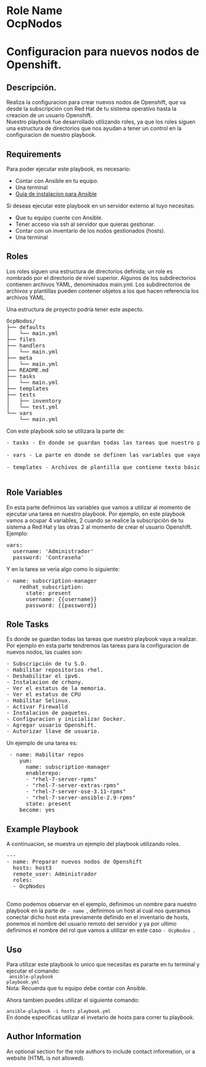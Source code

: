 Role Name<br>
OcpNodos
=========
# Configuracion para nuevos nodos de Openshift.
Descripción.
-

Realiza la configuracion para crear nuevos nodos de Openshift,
que va desde la subscripción con Red Hat de tu sistema operativo 
hasta la creacion de un usuario Openshift.<br>
Nuestro playbook fue desarrollado utilizando roles, ya que los roles
siguen una estructura de directorios que nos ayudan a tener un control
en la configuracion de nuestro playbook.



Requirements
------------
Para poder ejecutar este playbook, es necesario: <br>
- Contar con Ansible en tu equipo.<br>
- Una terminal <br>
- [Guia de instalacion para Ansible](https://docs.ansible.com/ansible/latest/installation_guide/intro_installation.html) 

Si deseas ejecutar este playbook en un servidor externo al tuyo
necesitas: <br>
- Que tu equipo cuente con Ansible.<br>
- Tener acceso via ssh al servidor que quieras gestionar.<br>
- Contar con un inventario de los nodos gestionados (hosts).<br>
- Una terminal<br>


Roles
----------------

Los roles siguen una estructura de directorios definida; un role es nombrado por el directorio de nivel superior. 
Algunos de los subdirectorios contienen archivos YAML, denominados main.yml. 
Los subdirectorios de archivos y plantillas pueden contener objetos a los que hacen referencia los archivos YAML.

Una estructura de proyecto podría tener este aspecto.
<pre>
OcpNodos/
├── defaults
│   └── main.yml
├── files
├── handlers
│   └── main.yml
├── meta
│   └── main.yml
├── README.md
├── tasks
│   └── main.yml
├── templates
├── tests
│   ├── inventory
│   └── test.yml
└── vars
    └── main.yml
</pre>
Con este playbook solo se utilizara la parte de:
<pre>
- tasks - En donde se guardan todas las tareas que nuestro playbook vaya a realizar.<br>
- vars - La parte en donde se definen las variables que vaya a utilizar nuestro playbook.<br>
- templates - Archivos de plantilla que contiene texto básico que se copiará más adelante, en este caso contiene los archivos de configuracion de Docker. <br>
</pre>


Role Variables
--------------

En esta parte definimos las variables que vamos a utilizar al 
momento de ejecutar una tarea en nuestro playbook.
Por ejemplo, en este playbook vamos a ocupar 4 variables, 2 cuando se realice
la subscripción de tu sistema a Red Hat y las otras 2 al 
momento de crear el usuario Openshift.
Ejemplo:
<pre>
vars:
  username: 'Administrador'
  password: 'Contraseña'
</pre>

Y en la tarea se veria algo como lo siguiente:
<pre>
- name: subscription-manager
    redhat_subscription:
      state: present
      username: {{username}}
      password: {{password}}
</pre>

Role Tasks 
--------------
Es donde se guardan todas las tareas que nuestro playbook vaya a realizar.<br>
Por ejemplo en esta parte tendremos las tareas para la configuracion de nuevos nodos, las cuales son:<br>

<pre>
- Subscripción de tu S.O.
- Habilitar repositorios rhel.
- Deshabilitar el ipv6.
- Instalacion de crhony.
- Ver el estatus de la memoria.
- Ver el estatus de CPU
- Habilitar Selinux.
- Activar Firewalld
- Instalacion de paquetes.
- Configuracion y inicializar Docker.
- Agregar usuario Openshift.
- Autorizar llave de usuario.
</pre>

Un ejemplo de una tarea es:

<pre>
 - name: Habilitar repos
    yum:
      name: subscription-manager
      enablerepo:
      - "rhel-7-server-rpms"
      - "rhel-7-server-extras-rpms"
      - "rhel-7-server-ose-3.11-rpms"
      - "rhel-7-server-ansible-2.9-rpms"
      state: present
    become: yes
</pre>


Example Playbook
----------------
A continuacion, se muestra un ejemplo del playbook utilizando roles.<br>
<pre>
---
- name: Preparar nuevos nodos de Openshift
  hosts: host3
  remote_user: Administrador
  roles:
  - OcpNodos

</pre>
Como podemos observar en el ejemplo, definimos un nombre para nuestro playbook
en la parte de <code>- name </code>, definimos un host al cual nos queramos conectar dicho host
esta previamente definido en el inventario de hosts, ponemos el nombre del usuario remoto del servidor y 
ya por ultimo definimos el nombre del rol que vamos a utilizar en este caso <code>- OcpNodos </code>.<br>

Uso
------------------

Para utilizar este playbook lo unico que necesitas es pararte en tu terminal
y ejecutar el comando:<br>
<code> ansible-playbook playbook.yml</code><br>
Nota: Recuerda que tu equipo debe contar con Ansible.

Ahora tambien puedes utilizar el siguiente comando:<br>
<code> ansible-playbook -i hosts playbook.yml</code><br>
En donde especificas utilizar el invetario de hosts para correr tu playbook.

Author Information
------------------

An optional section for the role authors to include contact information, or a website (HTML is not allowed).




